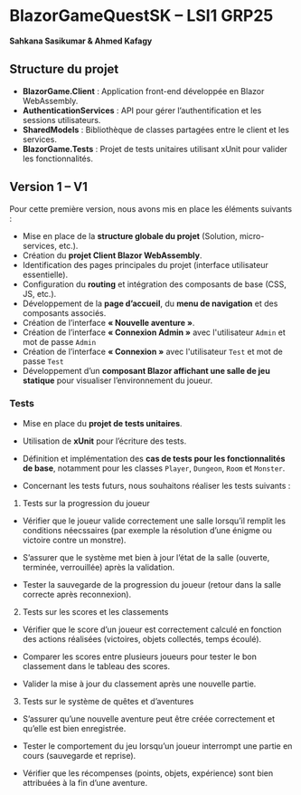 # BlazorGameQuestSK – LSI1 GRP25  
**Sahkana Sasikumar & Ahmed Kafagy**

## Structure du projet
- **BlazorGame.Client** : Application front-end développée en Blazor WebAssembly.  
- **AuthenticationServices** : API pour gérer l’authentification et les sessions utilisateurs.  
- **SharedModels** : Bibliothèque de classes partagées entre le client et les services.  
- **BlazorGame.Tests** : Projet de tests unitaires utilisant xUnit pour valider les fonctionnalités.

## Version 1 – V1
Pour cette première version, nous avons mis en place les éléments suivants :  

- Mise en place de la **structure globale du projet** (Solution, micro-services, etc.).  
- Création du **projet Client Blazor WebAssembly**.  
- Identification des pages principales du projet (interface utilisateur essentielle).  
- Configuration du **routing** et intégration des composants de base (CSS, JS, etc.).  
- Développement de la **page d’accueil**, du **menu de navigation** et des composants associés.  
- Création de l’interface **« Nouvelle aventure »**.
- Création de l’interface **« Connexion Admin »** avec l'utilisateur `Admin` et mot de passe `Admin`
- Création de l’interface **« Connexion »** avec l'utilisateur `Test` et mot de passe `Test`
- Développement d’un **composant Blazor affichant une salle de jeu statique** pour visualiser l’environnement du joueur.

### Tests
- Mise en place du **projet de tests unitaires**.  
- Utilisation de **xUnit** pour l’écriture des tests.  
- Définition et implémentation des **cas de tests pour les fonctionnalités de base**, notamment pour les classes `Player`, `Dungeon`, `Room` et `Monster`.

- Concernant les tests futurs, nous souhaitons réaliser les tests suivants : 
1. Tests sur la progression du joueur

- Vérifier que le joueur valide correctement une salle lorsqu’il remplit les conditions néecssaires (par exemple la résolution d’une énigme ou victoire contre un monstre).

- S’assurer que le système met bien à jour l’état de la salle (ouverte, terminée, verrouillée) après la validation.

- Tester la sauvegarde de la progression du joueur (retour dans la salle correcte après reconnexion).

2. Tests sur les scores et les classements

- Vérifier que le score d’un joueur est correctement calculé en fonction des actions réalisées (victoires, objets collectés, temps écoulé).

- Comparer les scores entre plusieurs joueurs pour tester le bon classement dans le tableau des scores.

- Valider la mise à jour du classement après une nouvelle partie.

3. Tests sur le système de quêtes et d’aventures

- S’assurer qu’une nouvelle aventure peut être créée correctement et qu’elle est bien enregistrée.

- Tester le comportement du jeu lorsqu’un joueur interrompt une partie en cours (sauvegarde et reprise).

- Vérifier que les récompenses (points, objets, expérience) sont bien attribuées à la fin d’une aventure.